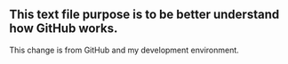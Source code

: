 ## This text file purpose is to be better understand how GitHub works.

This change is from GitHub and my development environment.
